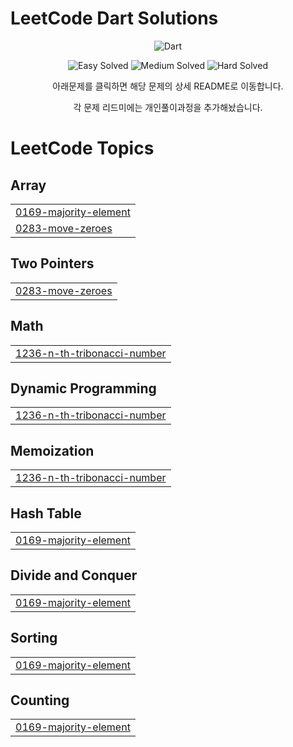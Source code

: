 
<h1 align="left">LeetCode Dart Solutions</h1>
<p align="center">
  <img src="https://img.shields.io/badge/dart-%230175C2.svg?style=for-the-badge&logo=dart&logoColor=white" alt="Dart">
</p>

<p align="center">
  <!-- LeetCode Stats -->
  <img src="https://img.shields.io/badge/dynamic/json?label=Easy&query=$.leetcode.easy&url=https://raw.githubusercontent.com/mmiemmiedevelop/dart_leet_code/main/stats.json&color=brightgreen&style=for-the-badge&logo=LeetCode&logoColor=white" alt="Easy Solved" />
  <img src="https://img.shields.io/badge/dynamic/json?label=Medium&query=$.leetcode.medium&url=https://raw.githubusercontent.com/mmiemmiedevelop/dart_leet_code/main/stats.json&color=orange&style=for-the-badge&logo=LeetCode&logoColor=white" alt="Medium Solved" />
  <img src="https://img.shields.io/badge/dynamic/json?label=Hard&query=$.leetcode.hard&url=https://raw.githubusercontent.com/mmiemmiedevelop/dart_leet_code/main/stats.json&color=red&style=for-the-badge&logo=LeetCode&logoColor=white" alt="Hard Solved" />
</p>

<p align="center">아래문제를 클릭하면 해당 문제의 상세 README로 이동합니다.</p>
<p align="center">각 문제 리드미에는 개인풀이과정을 추가해놨습니다.</p>


<!---LeetCode Topics Start-->
# LeetCode Topics
## Array
|  |
| ------- |
| [0169-majority-element](https://github.com/mmiemmiedevelop/dart_leet_code/tree/master/0169-majority-element) |
| [0283-move-zeroes](https://github.com/mmiemmiedevelop/dart_leet_code/tree/master/0283-move-zeroes) |
## Two Pointers
|  |
| ------- |
| [0283-move-zeroes](https://github.com/mmiemmiedevelop/dart_leet_code/tree/master/0283-move-zeroes) |
## Math
|  |
| ------- |
| [1236-n-th-tribonacci-number](https://github.com/mmiemmiedevelop/dart_leet_code/tree/master/1236-n-th-tribonacci-number) |
## Dynamic Programming
|  |
| ------- |
| [1236-n-th-tribonacci-number](https://github.com/mmiemmiedevelop/dart_leet_code/tree/master/1236-n-th-tribonacci-number) |
## Memoization
|  |
| ------- |
| [1236-n-th-tribonacci-number](https://github.com/mmiemmiedevelop/dart_leet_code/tree/master/1236-n-th-tribonacci-number) |
## Hash Table
|  |
| ------- |
| [0169-majority-element](https://github.com/mmiemmiedevelop/dart_leet_code/tree/master/0169-majority-element) |
## Divide and Conquer
|  |
| ------- |
| [0169-majority-element](https://github.com/mmiemmiedevelop/dart_leet_code/tree/master/0169-majority-element) |
## Sorting
|  |
| ------- |
| [0169-majority-element](https://github.com/mmiemmiedevelop/dart_leet_code/tree/master/0169-majority-element) |
## Counting
|  |
| ------- |
| [0169-majority-element](https://github.com/mmiemmiedevelop/dart_leet_code/tree/master/0169-majority-element) |
<!---LeetCode Topics End-->
